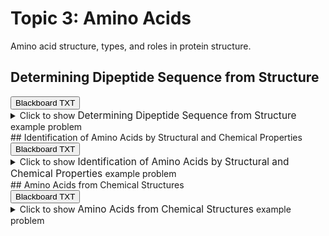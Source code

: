 # Topic 3: Amino Acids

Amino acid structure, types, and roles in protein structure.

## Determining Dipeptide Sequence from Structure

<div id="2_amino_acids-polypeptide_mc_sequence-button-container" class="button-container">
<button class="md-button custom-button bb_text" onclick="downloadFile('bbq-2_amino_acids-polypeptide_mc_sequence-questions.txt')" title="Download bbq-2_amino_acids-polypeptide_mc_sequence-questions.txt" aria-label="Click to download the Blackboard TXT file (bbq-2_amino_acids-polypeptide_mc_sequence-questions.txt)">
    <i class="fa fa-download"></i> Blackboard TXT
</button>
</div><details>
  <summary>Click 
    <span style='font-weight: normal;'>
       to show
    </span>
    <span style='font-size: 1.1em; color: var(--md-primary-fg-color--dark)'>
      Determining Dipeptide Sequence from Structure
    </span>
    <span style='font-weight: normal;'>
      example problem
    </span>
  </summary>
  {% include "biochemistry/topic03/selftest-2_amino_acids-polypeptide_mc_sequence.html" %}

</details>
## Identification of Amino Acids by Structural and Chemical Properties

<div id="MC-amino_acids-button-container" class="button-container">
<button class="md-button custom-button bb_text" onclick="downloadFile('bbq-MC-amino_acids-questions.txt')" title="Download bbq-MC-amino_acids-questions.txt" aria-label="Click to download the Blackboard TXT file (bbq-MC-amino_acids-questions.txt)">
    <i class="fa fa-download"></i> Blackboard TXT
</button>
</div><details>
  <summary>Click 
    <span style='font-weight: normal;'>
       to show
    </span>
    <span style='font-size: 1.1em; color: var(--md-primary-fg-color--dark)'>
      Identification of Amino Acids by Structural and Chemical Properties
    </span>
    <span style='font-weight: normal;'>
      example problem
    </span>
  </summary>
  {% include "biochemistry/topic03/selftest-MC-amino_acids.html" %}

</details>
## Amino Acids from Chemical Structures

<div id="which_amino_acid_mc-button-container" class="button-container">
<button class="md-button custom-button bb_text" onclick="downloadFile('bbq-which_amino_acid_mc-questions.txt')" title="Download bbq-which_amino_acid_mc-questions.txt" aria-label="Click to download the Blackboard TXT file (bbq-which_amino_acid_mc-questions.txt)">
    <i class="fa fa-download"></i> Blackboard TXT
</button>
</div><details>
  <summary>Click 
    <span style='font-weight: normal;'>
       to show
    </span>
    <span style='font-size: 1.1em; color: var(--md-primary-fg-color--dark)'>
      Amino Acids from Chemical Structures
    </span>
    <span style='font-weight: normal;'>
      example problem
    </span>
  </summary>
  {% include "biochemistry/topic03/selftest-which_amino_acid_mc.html" %}

</details>
